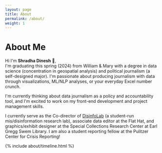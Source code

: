 ```yaml
---
layout: page
title: About
permalink: /about/
weight: 1
---
```


# **About Me**

Hi I'm **Shradha Dinesh** :wave:,<br>
I'm graduating this spring (2024) from William & Mary with a degree in data science (concentration in geospatial analysis) and political journalism (a self-designed major). I'm passionate about producing journalism with data through visualizations, ML/NLP analyses, or your everyday Excel number crunch. 

I'm currently thinking about data journalism as a policy and accountability tool, and I'm excited to work on my front-end development and project management skills. 

I currently serve as the Co-director of [DisinfoLab](https://www.disinfolab.wm.edu/) (a student-run mis/disinformation research lab), associate data editor at the Flat Hat, and graphics/exhibit designer at the Special Collections Research Center at Earl Gregg Swem Library. I am also a student reporting fellow at the Pulitzer Center for Crisis Reporting! 

<div class="row">
{% include about/timeline.html %}
</div>
